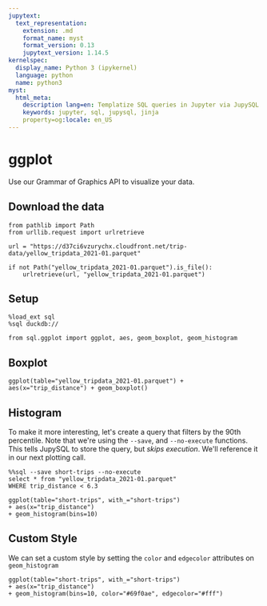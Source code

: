 ```yaml
---
jupytext:
  text_representation:
    extension: .md
    format_name: myst
    format_version: 0.13
    jupytext_version: 1.14.5
kernelspec:
  display_name: Python 3 (ipykernel)
  language: python
  name: python3
myst:
  html_meta:
    description lang=en: Templatize SQL queries in Jupyter via JupySQL
    keywords: jupyter, sql, jupysql, jinja
    property=og:locale: en_US
---
```


# ggplot

Use our Grammar of Graphics API to visualize your data.

## Download the data

```{code-cell} ipython3
from pathlib import Path
from urllib.request import urlretrieve

url = "https://d37ci6vzurychx.cloudfront.net/trip-data/yellow_tripdata_2021-01.parquet"

if not Path("yellow_tripdata_2021-01.parquet").is_file():
    urlretrieve(url, "yellow_tripdata_2021-01.parquet")
```
## Setup

```{code-cell} ipython3
%load_ext sql
%sql duckdb://
```

```{code-cell} ipython3
from sql.ggplot import ggplot, aes, geom_boxplot, geom_histogram
```

## Boxplot

```{code-cell} ipython3
ggplot(table="yellow_tripdata_2021-01.parquet") + aes(x="trip_distance") + geom_boxplot()
```

## Histogram

To make it more interesting, let's create a query that filters by the 90th percentile. Note that we're using the `--save`, and `--no-execute` functions. This tells JupySQL to store the query, but *skips execution*. We'll reference it in our next plotting call.

```{code-cell} ipython3
%%sql --save short-trips --no-execute
select * from "yellow_tripdata_2021-01.parquet"
WHERE trip_distance < 6.3
```

```{code-cell} ipython3
ggplot(table="short-trips", with_="short-trips")
+ aes(x="trip_distance")
+ geom_histogram(bins=10)
```

## Custom Style

We can set a custom style by setting the `color` and `edgecolor` attributes on `geom_histogram`

```{code-cell} ipython3
ggplot(table="short-trips", with_="short-trips")
+ aes(x="trip_distance")
+ geom_histogram(bins=10, color="#69f0ae", edgecolor="#fff")
```